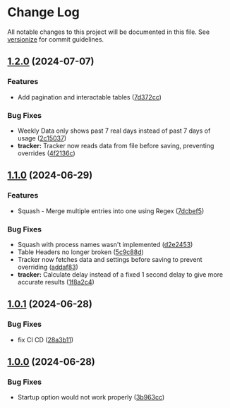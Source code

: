 # Change Log

All notable changes to this project will be documented in this file. See [versionize](https://github.com/versionize/versionize) for commit guidelines.

<a name="1.2.0"></a>
## [1.2.0](https://www.github.com/thiagomvas/DotSights/releases/tag/v1.2.0) (2024-07-07)

### Features

* Add pagination and interactable tables ([7d372cc](https://www.github.com/thiagomvas/DotSights/commit/7d372cc6b051edeb3cceaf1e1214d9816d3c2e0a))

### Bug Fixes

* Weekly Data only shows past 7 real days instead of past 7 days of usage ([2c15037](https://www.github.com/thiagomvas/DotSights/commit/2c15037408fc8755d3f2a011b6c588d860c5b5a5))
* **tracker:** Tracker now reads data from file before saving, preventing overrides ([4f2136c](https://www.github.com/thiagomvas/DotSights/commit/4f2136c1003ce580de9cf7dc3c7fabcaed763920))

<a name="1.1.0"></a>
## [1.1.0](https://www.github.com/thiagomvas/DotSights/releases/tag/v1.1.0) (2024-06-29)

### Features

* Squash - Merge multiple entries into one using Regex ([7dcbef5](https://www.github.com/thiagomvas/DotSights/commit/7dcbef5c29cb2e898c2a462b2ecf775dad0f075a))

### Bug Fixes

* Squash with process names wasn't implemented ([d2e2453](https://www.github.com/thiagomvas/DotSights/commit/d2e2453f98f68b9d38f9e42cacc7ec6969a5c2fe))
* Table Headers no longer broken ([5c9c88d](https://www.github.com/thiagomvas/DotSights/commit/5c9c88d5709e40409baa6b5d2c6ea109ee895026))
* Tracker now fetches data and settings before saving to prevent overriding ([addaf83](https://www.github.com/thiagomvas/DotSights/commit/addaf830204d5b8cdd69dd13cbf4cf2f65822794))
* **tracker:** Calculate delay instead of a fixed 1 second delay to give more accurate results ([1f8a2c4](https://www.github.com/thiagomvas/DotSights/commit/1f8a2c43b76d9e417e6a90bd5f4d4cbe4e676dcf))

<a name="1.0.1"></a>
## [1.0.1](https://www.github.com/thiagomvas/DotSights/releases/tag/v1.0.1) (2024-06-28)

### Bug Fixes

* fix CI CD ([28a3b11](https://www.github.com/thiagomvas/DotSights/commit/28a3b11c956263424cf8ae4be16949a583bf1cce))

<a name="1.0.0"></a>
## [1.0.0](https://www.github.com/thiagomvas/DotSights/releases/tag/v1.0.0) (2024-06-28)

### Bug Fixes

* Startup option would not work properly ([3b963cc](https://www.github.com/thiagomvas/DotSights/commit/3b963cc0fff457059ec2d8380f1b6dbcd820c751))

